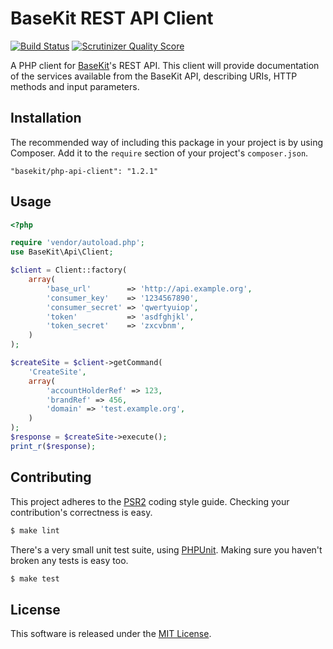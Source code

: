 BaseKit REST API Client
=======================

[![Build Status](https://secure.travis-ci.org/basekit/php-api-client.png)](http://travis-ci.org/basekit/php-api-client)
[![Scrutinizer Quality Score](https://scrutinizer-ci.com/g/basekit/php-api-client/badges/quality-score.png?s=1ebfb26b984131090693ffca1ba26ede5354a037)](https://scrutinizer-ci.com/g/basekit/php-api-client/)

A PHP client for [BaseKit]'s REST API. This client will provide documentation of
the services available from the BaseKit API, describing URIs, HTTP methods and
input parameters.

Installation
------------

The recommended way of including this package in your project is by using
Composer. Add it to the `require` section of your project's `composer.json`.

    "basekit/php-api-client": "1.2.1"

Usage
-----

```php
<?php

require 'vendor/autoload.php';
use BaseKit\Api\Client;

$client = Client::factory(
    array(
        'base_url'        => 'http://api.example.org',
        'consumer_key'    => '1234567890',
        'consumer_secret' => 'qwertyuiop',
        'token'           => 'asdfghjkl',
        'token_secret'    => 'zxcvbnm',
    )
);

$createSite = $client->getCommand(
    'CreateSite',
    array(
        'accountHolderRef' => 123,
        'brandRef' => 456,
        'domain' => 'test.example.org',
    )
);
$response = $createSite->execute();
print_r($response);
```

Contributing
------------

This project adheres to the [PSR2] coding style guide. Checking your
contribution's correctness is easy.

```bash
$ make lint
```

There's a very small unit test suite, using [PHPUnit]. Making sure you haven't
broken any tests is easy too.

```bash
$ make test
```

License
-------

This software is released under the [MIT License].

[BaseKit]: http://basekit.com/
[PHPUnit]: http://phpunit.de/
[PSR2]: http://www.php-fig.org/psr/psr-2/
[MIT License]: http://www.opensource.org/licenses/MIT
